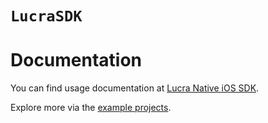 # ``LucraSDK``

# Documentation

You can find usage documentation at [Lucra Native iOS SDK](https://docs.lucrasports.com/lucra-sdk/Ult1hrR06gBGm3TURcq2).

Explore more via the [example projects](https://github.com/Lucra-Sports/lucra-ios-sdk/tree/main/Example).
